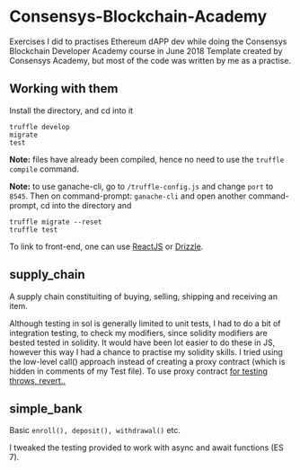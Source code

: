 # Consensys-Blockchain-Academy
Exercises I did to practises Ethereum dAPP dev while doing the Consensys Blockchain Developer Academy course in June 2018
Template created by Consensys Academy, but most of the code was written by me as a practise.

## Working with them
Install the directory, and cd into it
```
truffle develop
migrate
test
```

**Note:** files have already been compiled, hence no need to use the `truffle compile` command.


**Note:** to use ganache-cli, go to `/truffle-config.js` and change `port` to `8545`. Then on command-prompt:
`ganache-cli` and open another command-prompt, cd into the directory and 
```
truffle migrate --reset
truffle test
```

To link to front-end, one can use [ReactJS](https://levelup.gitconnected.com/https-medium-com-zubairnahmed-react-ethereum-getting-started-with-the-minimum-toolset-required-part-1-of-4-9562efa23d18) 
or [Drizzle](https://truffleframework.com/docs/drizzle/getting-started).
## supply_chain
A supply chain constituiting of buying, selling, shipping and receiving an item. 


Although testing in sol is generally limited to unit tests, I had to do a bit of integration testing, 
to check my modifiers, since solidity modifiers are bested tested in solidity. 
It would have been lot easier to do these in JS, however this way I had a chance to practise my solidity skills.
I tried using the low-level call() approach instead of creating a proxy contract (which is hidden in comments of my Test file).
To use proxy contract [for testing throws, revert..](https://truffleframework.com/tutorials/testing-for-throws-in-solidity-tests) 

## simple_bank
Basic `enroll(), deposit(), withdrawal()` etc.

I tweaked the testing provided to work with async and await functions (ES 7).
